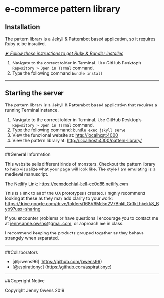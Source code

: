 # e-commerce pattern library
## Installation

The pattern library is a Jekyll & Patternbot based application, so it requires Ruby to be installed.

[*☛ Follow these instructions to get Ruby & Bundler installed*](https://learn-the-web.algonquindesign.ca/courses/web-dev-4/install-more-developer-tools/)

1. Navigate to the correct folder in Terminal. Use GitHub Desktop’s `Repository > Open in Termal` command.
2. Type the following command `bundle install`

---

## Starting the server

The pattern library is a Jekyll & Patternbot based application that requires a running Terminal instance.

1. Navigate to the correct folder in Terminal. Use GitHub Desktop’s `Repository > Open in Termal` command.
2. Type the following command: `bundle exec jekyll serve`
3. View the functional website at: [http://localhost:4000](http://localhost:4000)
4. View the pattern library at: [http://localhost:4000/pattern-library/](http://localhost:4000/pattern-library/)

---

##General Information

This website sells different kinds of monsters. Checkout the pattern library to help visualize what your page will look like. The style I am emulating is a medieval manuscript.

The Netlify Link: https://xenodochial-bell-cc0d86.netlify.com

This is a link to all of the UX prototypes I created. I highly recommend looking at these as they may add clarity to your work: https://drive.google.com/drive/folders/168V6Me5n2V7BhktLGn1kLhbekk8_Byb9?usp=sharing

If you encounter problems or have questions I encourage you to contact me at jenny.anne.owens@gmail.com, or approach me in class.

I recommend keeping the products grouped together as they behave strangely when separated.

---

##Collaborators

- [@jowens96] (https://github.com/jowens96)
- [@aspirationyc] (https://github.com/aspirationyc)

---

##Copyright Notice

Copyright Jenny Owens 2019
